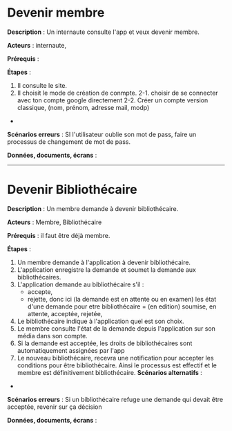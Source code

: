 # Devenir membre

**Description** : Un internaute consulte l'app  et veux devenir membre.

**Acteurs** : internaute, 

**Prérequis** :

**Étapes** :

1. Il consulte le site.
2. Il choisit le mode de création de conmpte.
2-1. choisir de se connecter avec ton compte google directement
2-2. Créer un compte version classique, (nom, prénom, adresse mail, modp)
- 

**Scénarios erreurs** :
   SI l'utilisateur oublie son mot de pass, faire un processus de changement de mot de pass.

**Données, documents, écrans** :

---




# Devenir Bibliothécaire

**Description** : Un membre demande à devenir bibliothécaire.

**Acteurs** : Membre, Bibliothécaire

**Prérequis** : il faut être déjà membre.

**Étapes** :

1. Un membre demande à l'application à devenir bibliothécaire.
2. L'application enregistre la demande et soumet la demande aux bibliothécaires.
3. L'application demande au bibliothécaire s'il :
   - accepte,
   - rejette,
     donc ici (la demande est en attente ou en examen)
les état d'une demande pour etre bibliothécaire = (en edition) soumise, en attente, acceptée, rejetée,  
4. Le bibliothécaire indique à l'application quel est son choix.
5. Le membre consulte l'état de la demande depuis l'application sur son média dans son compte.
6. Si la demande est acceptée, les droits de bibliothécaires sont automatiquement assignées par l'app
7. Le nouveau bibliothécaire, recevra une notification pour accepter les conditions pour être bibliothécaire. Ainsi le processus est effectif et le membre est définitivement bibliothécaire.
**Scénarios alternatifs** :
- 

**Scénarios erreurs** :
   Si un bibliothécaire refuge une demande qui devait être acceptée, revenir sur ça décision

**Données, documents, écrans** :

